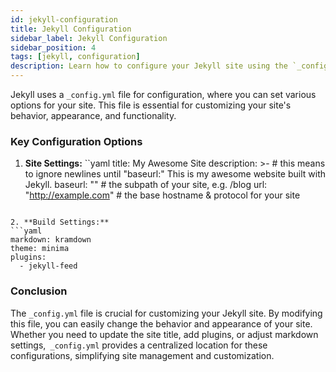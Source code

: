 ```yaml
---
id: jekyll-configuration
title: Jekyll Configuration
sidebar_label: Jekyll Configuration
sidebar_position: 4
tags: [jekyll, configuration]
description: Learn how to configure your Jekyll site using the `_config.yml` file to customize settings and behavior.
---
```


Jekyll uses a `_config.yml` file for configuration, where you can set various options for your site. This file is essential for customizing your site's behavior, appearance, and functionality.

### Key Configuration Options

1. **Site Settings:**
``yaml
title: My Awesome Site
description: >- # this means to ignore newlines until "baseurl:"
  This is my awesome website built with Jekyll.
baseurl: "" # the subpath of your site, e.g. /blog
url: "http://example.com" # the base hostname & protocol for your site
```

2. **Build Settings:**
```yaml
markdown: kramdown
theme: minima
plugins:
  - jekyll-feed
```

### Conclusion

The `_config.yml` file is crucial for customizing your Jekyll site. By modifying this file, you can easily change the behavior and appearance of your site. Whether you need to update the site title, add plugins, or adjust markdown settings,` _config.yml` provides a centralized location for these configurations, simplifying site management and customization.